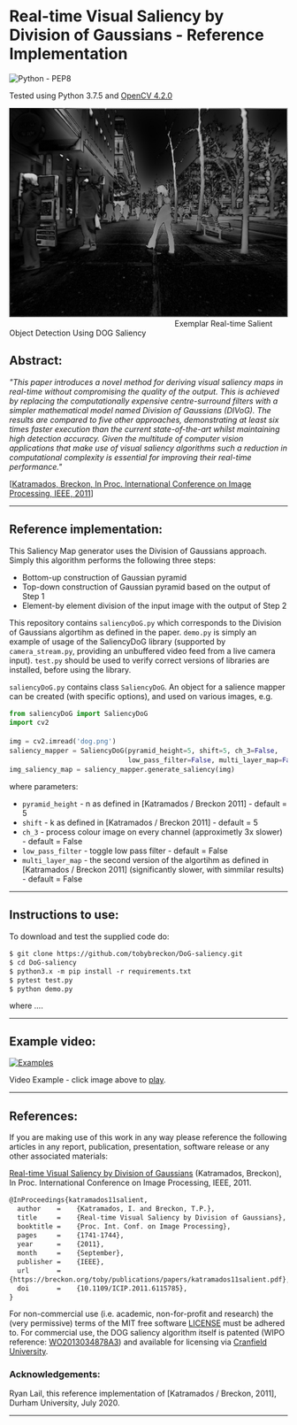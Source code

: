 # Real-time Visual Saliency by Division of Gaussians - Reference Implementation

![Python - PEP8](https://github.com/tobybreckon/DoG-saliency/workflows/Python%20-%20PEP8/badge.svg)

Tested using Python 3.7.5 and [OpenCV 4.2.0](http://www.opencv.org)

![DOG-Saliency](https://github.com/tobybreckon/DoG-saliency/blob/development/test/true_saliency_maps/fig_2_saliency.png)
&nbsp;&nbsp;&nbsp;&nbsp;&nbsp;&nbsp;&nbsp;&nbsp;&nbsp;&nbsp;&nbsp;&nbsp;&nbsp;&nbsp;&nbsp;&nbsp;
&nbsp;&nbsp;&nbsp;&nbsp;&nbsp;&nbsp;&nbsp;&nbsp;&nbsp;&nbsp;&nbsp;&nbsp;&nbsp;&nbsp;&nbsp;&nbsp;
&nbsp;&nbsp;&nbsp;&nbsp;&nbsp;&nbsp;&nbsp;&nbsp;&nbsp;&nbsp;&nbsp;&nbsp;&nbsp;&nbsp;&nbsp;&nbsp;
&nbsp;&nbsp;&nbsp;&nbsp;&nbsp;&nbsp;&nbsp;&nbsp;&nbsp;&nbsp;&nbsp;&nbsp;&nbsp;&nbsp;&nbsp;&nbsp;
&nbsp;&nbsp;&nbsp;&nbsp;&nbsp;&nbsp;&nbsp;&nbsp;Exemplar Real-time Salient Object Detection Using DOG Saliency

## Abstract:

_"This paper introduces a novel method for deriving visual saliency maps in real-time without compromising the quality of
the output. This is achieved by replacing the computationally
expensive centre-surround filters with a simpler mathematical
model named Division of Gaussians (DIVoG). The results are
compared to five other approaches, demonstrating at least six
times faster execution than the current state-of-the-art whilst
maintaining high detection accuracy. Given the multitude of
computer vision applications that make use of visual saliency
algorithms such a reduction in computational complexity is
essential for improving their real-time performance."_

[[Katramados, Breckon, In Proc. International Conference on Image Processing, IEEE, 2011](https://breckon.org/toby/publications/papers/katramados11salient.pdf)]

---

## Reference implementation:

This Saliency Map generator uses the Division of Gaussians approach. Simply this algorithm performs the following three steps: 
- Bottom-up construction of Gaussian pyramid
- Top-down construction of Gaussian pyramid based on the output of Step 1
- Element-by element division of the input image with the output of Step 2

This repository contains `saliencyDoG.py` which corresponds to the Division of Gaussians algortihm as defined in the paper. `demo.py` is simply an example of usage of the SaliencyDoG library (supported by `camera_stream.py`, providing an unbuffered video feed from a live camera input). `test.py` should be used to verify correct versions of libraries are installed, before using the library.

`saliencyDoG.py` contains class `SaliencyDoG`. An object for a salience mapper can be created (with specific options), and used on various images, e.g.
```python
from saliencyDoG import SaliencyDoG
import cv2

img = cv2.imread('dog.png')
saliency_mapper = SaliencyDoG(pyramid_height=5, shift=5, ch_3=False,
                              low_pass_filter=False, multi_layer_map=False)
img_saliency_map = saliency_mapper.generate_saliency(img)
```
where parameters:
- `pyramid_height` - n as defined in [Katramados / Breckon 2011] - default = 5
- `shift` - k as defined in [Katramados / Breckon 2011] - default = 5
- `ch_3` - process colour image on every channel (approximetly 3x slower) - default = False
- `low_pass_filter` - toggle low pass filter - default = False
- `multi_layer_map` - the second version of the algortihm as defined in [Katramados / Breckon 2011] (significantly slower, with simmilar results) - default = False


---

## Instructions to use:

To download and test the supplied code do:

```
$ git clone https://github.com/tobybreckon/DoG-saliency.git
$ cd DoG-saliency
$ python3.x -m pip install -r requirements.txt
$ pytest test.py
$ python demo.py
```

where ....

---

## Example video:

[![Examples](https://img.youtube.com/vi/3oeuWO7SlvQ/0.jpg)](https://www.youtube.com/watch?v=3oeuWO7SlvQ)


Video Example - click image above to [play](https://www.youtube.com/watch?v=3oeuWO7SlvQ).

---

## References:

If you are making use of this work in any way please reference the following articles in any report, publication, presentation, software release or any other associated materials:

[Real-time Visual Saliency by Division of Gaussians](https://breckon.org/toby/publications/papers/katramados11salient.pdf)
(Katramados, Breckon), In Proc. International Conference on Image Processing, IEEE, 2011.
```
@InProceedings{katramados11salient,
  author    =    {Katramados, I. and Breckon, T.P.},
  title     = 	 {Real-time Visual Saliency by Division of Gaussians},
  booktitle = 	 {Proc. Int. Conf. on Image Processing},
  pages     = 	 {1741-1744},
  year      = 	 {2011},
  month     = 	 {September},
  publisher =    {IEEE},
  url       = 	 {https://breckon.org/toby/publications/papers/katramados11salient.pdf},
  doi       = 	 {10.1109/ICIP.2011.6115785},
}
```

For non-commercial use (i.e. academic, non-for-profit and research) the (very permissive) terms of the MIT free software [LICENSE](LICENSE) must be adhered to. For commercial use, the DOG saliency algorithm itself is patented (WIPO reference: [WO2013034878A3](https://patents.google.com/patent/WO2013034878A3/)) and available for licensing via [Cranfield University](https://www.cranfield.ac.uk/).

### Acknowledgements:

Ryan Lail, this reference implementation of [Katramados / Breckon, 2011], Durham University, July 2020.

---

